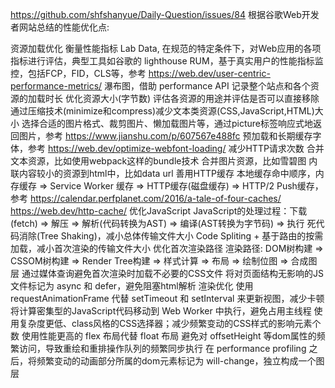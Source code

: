 https://github.com/shfshanyue/Daily-Question/issues/84
根据谷歌Web开发者网站总结的性能优化点:

资源加载优化
衡量性能指标
Lab Data, 在规范的特定条件下，对Web应用的各项指标进行评估，典型工具如谷歌的 lighthouse
RUM，基于真实用户的性能指标监控，包括FCP，FID，CLS等，参考 https://web.dev/user-centric-performance-metrics/
瀑布图，借助 performance API 记录整个站点和各个资源的加载时长
优化资源大小(字节数)
评估各资源的用途并评估是否可以直接移除
通过压缩技术(minimize和compress)减少文本类资源(CSS,JavaScript,HTML)大小
选择合适的图片格式、裁剪图片、懒加载图片等，通过picture标签响应式地返回图片，参考 https://www.jianshu.com/p/607567e488fc
预加载和长期缓存字体，参考 https://web.dev/optimize-webfont-loading/
减少HTTP请求次数
合并文本资源，比如使用webpack这样的bundle技术
合并图片资源，比如雪碧图
内联内容较小的资源到html中，比如data url
善用HTTP缓存
本地缓存命中顺序，内存缓存 => Service Worker 缓存 => HTTP缓存(磁盘缓存) => HTTP/2 Push缓存，参考 https://calendar.perfplanet.com/2016/a-tale-of-four-caches/
https://web.dev/http-cache/
优化JavaScript
JavaScript的处理过程：下载(fetch) => 解压 => 解析(代码转换为AST) => 编译(AST转换为字节码) => 执行
死代码消除(Tree Shaking)，减小总体传输文件大小
Code Spliting + 基于路由的按需加载，减小首次渲染的传输文件大小
优化首次渲染路径
渲染路径: DOM树构建 => CSSOM树构建 => Render Tree构建 => 样式计算 => 布局 => 绘制位图 => 合成图层
通过媒体查询避免首次渲染时加载不必要的CSS文件
将对页面结构无影响的JS文件标记为 async 和 defer，避免阻塞html解析
渲染优化
使用 requestAnimationFrame 代替 setTimeout 和 setInterval 来更新视图，减少卡顿
将计算密集型的JavaScript代码移动到 Web Worker 中执行，避免占用主线程
使用复杂度更低、class风格的CSS选择器；减少频繁变动的CSS样式的影响元素个数
使用性能更高的 flex 布局代替 float 布局
避免对 offsetHeight 等dom属性的频繁访问，导致重绘和重排操作队列的频繁同步执行
在 performance profiling 之后，将频繁变动的动画部分所属的dom元素标记为 will-change，独立构成一个图层